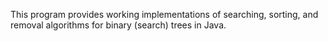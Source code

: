 This program provides working implementations of searching, sorting, and removal algorithms for binary (search) trees in Java.
